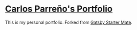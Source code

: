 # [Carlos Parreño's Portfolio](https://carlosparreno.com/)

This is my personal portfolio. Forked from [Gatsby Starter Mate](https://github.com/EmaSuriano/gatsby-starter-mate).
